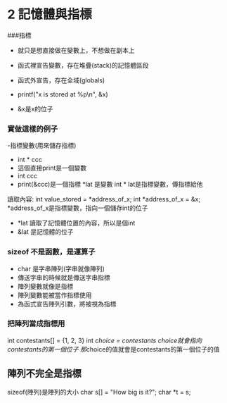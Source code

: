 # 2 記憶體與指標

###指標
- 就只是想直接做在變數上，不想做在副本上

- 函式裡宣告變數，存在堆疊(stack)的記憶體區段
- 函式外宣告，存在全域(globals)


- printf("x is stored at %p\n", &x)
- &x是x的位子

### 實做這樣的例子
-指標變數(用來儲存指標)
- int * ccc
- 這個直接print是一個變數
- int ccc
- print(&ccc)是一個指標
*lat 是變數
int * lat是指標變數，傳指標給他

讀取內容:
int value_stored = *address_of_x;
int *address_of_x = &x;
*address_of_x是指標變數，指向一個儲存int的位子

* *lat 讀取了記憶體位置的內容，所以是個int
* &lat 是記憶體的位子

### sizeof 不是函數，是運算子
- char 是字串陣列(字串就像陣列)
- 傳送字串的時候就是傳送字串指標
- 陣列變數就像是指標
- 陣列變數能被當作指標使用
- 為函式宣告陣列引數，將被視為指標

### 把陣列當成指標用
int contestants[] = {1, 2, 3}
int *choice = contestants
choice就會指向contestants的第一個位子
那*choice的值就會是contestants的第一個位子的值

## 陣列不完全是指標
sizeof(陣列)是陣列的大小
char s[] = "How big is it?";
char *t = s; 